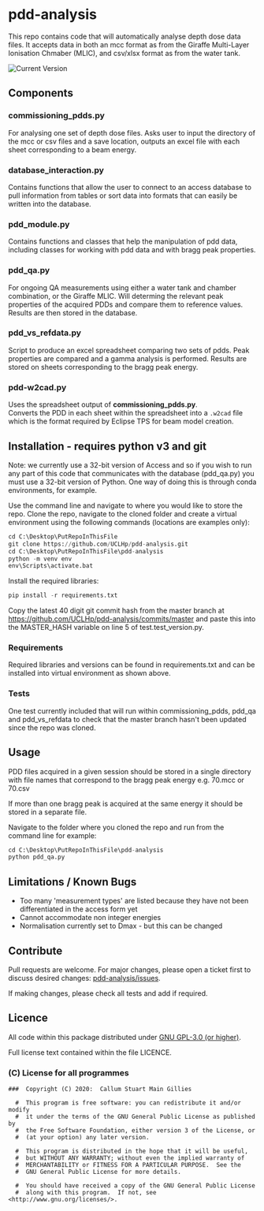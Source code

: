 # pdd-analysis

This repo contains code that will automatically analyse depth dose data files. It accepts data in both an mcc format as from the Giraffe Multi-Layer Ionisation Chmaber (MLIC), and csv/xlsx format as from the water tank.

![Current Version](https://img.shields.io/badge/version-0.1.0-green.svg)

## Components

### commissioning_pdds.py

For analysing one set of depth dose files. Asks user to input the directory of the mcc or csv files and a save location, outputs an excel file with each sheet corresponding to a beam energy.

### database_interaction.py

Contains functions that allow the user to connect to an access database to pull information from tables or sort data into formats that can easily be written into the database.

### pdd_module.py

Contains functions and classes that help the manipulation of pdd data, including classes for working with pdd data and with bragg peak properties.

### pdd_qa.py

For ongoing QA measurements using either a water tank and chamber combination, or the Giraffe MLIC. Will determing the relevant peak properties of the acquired PDDs and compare them to reference values. Results are then stored in the database.

### pdd_vs_refdata.py

Script to produce an excel spreadsheet comparing two sets of pdds. Peak properties are compared and a gamma analysis is performed. Results are stored on sheets corresponding to the bragg peak energy.

### pdd-w2cad.py

Uses the spreadsheet output of **commissioning_pdds.py**.<br>
Converts the PDD in each sheet within the spreadsheet into a `.w2cad` file which is the format required by Eclipse TPS for beam model creation.

## Installation - requires python v3 and git

Note: we currently use a 32-bit version of Access and so if you wish to run any part of this code that communicates with the database (pdd_qa.py) you must use a 32-bit version of Python. One way of doing this is through conda environments, for example.

Use the command line and navigate to where you would like to store the repo. Clone the repo, navigate to the cloned folder and create a virtual environment using the following commands (locations are examples only):

```python
cd C:\Desktop\PutRepoInThisFile
git clone https://github.com/UCLHp/pdd-analysis.git
cd C:\Desktop\PutRepoInThisFile\pdd-analysis
python -m venv env
env\Scripts\activate.bat
```

Install the required libraries:

```python
pip install -r requirements.txt
```

Copy the latest 40 digit git commit hash from the master branch at <https://github.com/UCLHp/pdd-analysis/commits/master> and paste this into the MASTER_HASH variable on line 5 of test.test_version.py.

### Requirements

Required libraries and versions can be found in requirements.txt and can be installed into virtual environment as shown above.

### Tests

One test currently included that will run within commissioning_pdds, pdd_qa and pdd_vs_refdata to check that the master branch hasn't been updated since the repo was cloned.

## Usage

PDD files acquired in a given session should be stored in a single directory with file names that correspond to the bragg peak energy e.g. 70.mcc or 70.csv

If more than one bragg peak is acquired at the same energy it should be stored in a separate file.

Navigate to the folder where you cloned the repo and run from the command line for example:

```python
cd C:\Desktop\PutRepoInThisFile\pdd-analysis
python pdd_qa.py
```

## Limitations / Known Bugs

- Too many 'measurement types' are listed because they have not been differentiated in the access form yet
- Cannot accommodate non integer energies
- Normalisation currently set to Dmax - but this can be changed

## Contribute

Pull requests are welcome. For major changes, please open a ticket first to discuss desired changes: [pdd-analysis/issues](http://github.com/UCLHP/pdd-analysis/issues).

If making changes, please check all tests and add if required.

## Licence

All code within this package distributed under [GNU GPL-3.0 (or higher)](https://opensource.org/licenses/GPL-3.0).

Full license text contained within the file LICENCE.

### (C) License for all programmes

```
###  Copyright (C) 2020:  Callum Stuart Main Gillies

  #  This program is free software: you can redistribute it and/or modify
  #  it under the terms of the GNU General Public License as published by
  #  the Free Software Foundation, either version 3 of the License, or
  #  (at your option) any later version.

  #  This program is distributed in the hope that it will be useful,
  #  but WITHOUT ANY WARRANTY; without even the implied warranty of
  #  MERCHANTABILITY or FITNESS FOR A PARTICULAR PURPOSE.  See the
  #  GNU General Public License for more details.

  #  You should have received a copy of the GNU General Public License
  #  along with this program.  If not, see <http://www.gnu.org/licenses/>.
```
